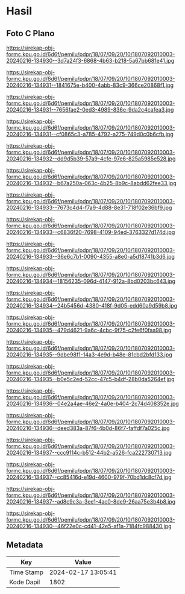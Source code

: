 # Hasil

## Foto C Plano

https://sirekap-obj-formc.kpu.go.id/6d6f/pemilu/pdpr/18/07/09/20/10/1807092010003-20240216-134930--3d7a24f3-6868-4b63-b218-5a67bb681e41.jpg

https://sirekap-obj-formc.kpu.go.id/6d6f/pemilu/pdpr/18/07/09/20/10/1807092010003-20240216-134931--1841675e-b400-4abb-83c9-366ce20868f1.jpg

https://sirekap-obj-formc.kpu.go.id/6d6f/pemilu/pdpr/18/07/09/20/10/1807092010003-20240216-134931--7656fae2-0ed3-4989-836e-9da2c4cafea3.jpg

https://sirekap-obj-formc.kpu.go.id/6d6f/pemilu/pdpr/18/07/09/20/10/1807092010003-20240216-134931--cf0865c3-a785-4792-a275-749d0c0b6cfb.jpg

https://sirekap-obj-formc.kpu.go.id/6d6f/pemilu/pdpr/18/07/09/20/10/1807092010003-20240216-134932--dd9d5b39-57a9-4cfe-97e6-825a5985e528.jpg

https://sirekap-obj-formc.kpu.go.id/6d6f/pemilu/pdpr/18/07/09/20/10/1807092010003-20240216-134932--b67a250a-063c-4b25-8b9c-8abdd62fee33.jpg

https://sirekap-obj-formc.kpu.go.id/6d6f/pemilu/pdpr/18/07/09/20/10/1807092010003-20240216-134933--7673c4d4-f7a9-4d88-8e31-718f02e36bf9.jpg

https://sirekap-obj-formc.kpu.go.id/6d6f/pemilu/pdpr/18/07/09/20/10/1807092010003-20240216-134933--c6836f20-7698-4109-94ed-3763327d174d.jpg

https://sirekap-obj-formc.kpu.go.id/6d6f/pemilu/pdpr/18/07/09/20/10/1807092010003-20240216-134933--36e6c7b1-0090-4355-a8e0-a5d18741b3d6.jpg

https://sirekap-obj-formc.kpu.go.id/6d6f/pemilu/pdpr/18/07/09/20/10/1807092010003-20240216-134934--18156235-096d-4147-912a-8bd0203bc643.jpg

https://sirekap-obj-formc.kpu.go.id/6d6f/pemilu/pdpr/18/07/09/20/10/1807092010003-20240216-134934--24b5456d-4380-418f-9d05-edd60a9d59b8.jpg

https://sirekap-obj-formc.kpu.go.id/6d6f/pemilu/pdpr/18/07/09/20/10/1807092010003-20240216-134935--479d4621-9a6c-4cbc-9f75-c2fe6f0faa98.jpg

https://sirekap-obj-formc.kpu.go.id/6d6f/pemilu/pdpr/18/07/09/20/10/1807092010003-20240216-134935--9dbe98f1-14a3-4e9d-b48e-81cbd2bfd133.jpg

https://sirekap-obj-formc.kpu.go.id/6d6f/pemilu/pdpr/18/07/09/20/10/1807092010003-20240216-134935--b0e5c2ed-52cc-47c5-b4df-28b0da5264ef.jpg

https://sirekap-obj-formc.kpu.go.id/6d6f/pemilu/pdpr/18/07/09/20/10/1807092010003-20240216-134936--04e2a4ae-46e2-4a0e-b404-2c74d408352e.jpg

https://sirekap-obj-formc.kpu.go.id/6d6f/pemilu/pdpr/18/07/09/20/10/1807092010003-20240216-134936--deed383a-87f6-4b0d-86f7-faffdf7a025c.jpg

https://sirekap-obj-formc.kpu.go.id/6d6f/pemilu/pdpr/18/07/09/20/10/1807092010003-20240216-134937--ccc9114c-b512-44b2-a526-fca222730713.jpg

https://sirekap-obj-formc.kpu.go.id/6d6f/pemilu/pdpr/18/07/09/20/10/1807092010003-20240216-134937--cc85416d-e19d-4600-979f-70bd1dc8cf7d.jpg

https://sirekap-obj-formc.kpu.go.id/6d6f/pemilu/pdpr/18/07/09/20/10/1807092010003-20240216-134937--ad8c9c3a-3ee1-4ac0-8de9-26aa75e3b4b8.jpg

https://sirekap-obj-formc.kpu.go.id/6d6f/pemilu/pdpr/18/07/09/20/10/1807092010003-20240216-134930--46f22e0c-cd41-42e5-af1a-7184fc988430.jpg


## Metadata

| Key        | Value               |
| ---------- | ------------------- |
| Time Stamp | 2024-02-17 13:05:41 |
| Kode Dapil | 1802                |



